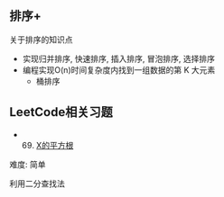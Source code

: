 ## 排序+

关于排序的知识点

* 实现归并排序, 快速排序, 插入排序, 冒泡排序, 选择排序
* 编程实现O(n)时间复杂度内找到一组数据的第 K 大元素
    * 桶排序

## LeetCode相关习题

* 69. [X的平方根](https://leetcode-cn.com/problems/sqrtx/)
  
难度: 简单

利用二分查找法
    
